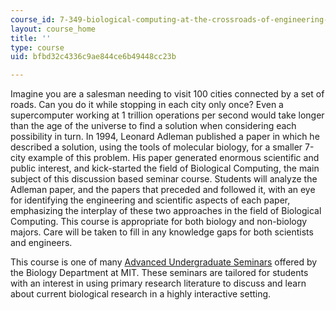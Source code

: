 ```yaml
---
course_id: 7-349-biological-computing-at-the-crossroads-of-engineering-and-science-spring-2005
layout: course_home
title: ''
type: course
uid: bfbd32c4336c9ae844ce6b49448cc23b

---
```

Imagine you are a salesman needing to visit 100 cities connected by a set of roads. Can you do it while stopping in each city only once? Even a supercomputer working at 1 trillion operations per second would take longer than the age of the universe to find a solution when considering each possibility in turn. In 1994, Leonard Adleman published a paper in which he described a solution, using the tools of molecular biology, for a smaller 7-city example of this problem. His paper generated enormous scientific and public interest, and kick-started the field of Biological Computing, the main subject of this discussion based seminar course. Students will analyze the Adleman paper, and the papers that preceded and followed it, with an eye for identifying the engineering and scientific aspects of each paper, emphasizing the interplay of these two approaches in the field of Biological Computing. This course is appropriate for both biology and non-biology majors. Care will be taken to fill in any knowledge gaps for both scientists and engineers.

This course is one of many [Advanced Undergraduate Seminars](https://biology.mit.edu/undergraduate/course_listings/advanced_undergraduate_seminars) offered by the Biology Department at MIT. These seminars are tailored for students with an interest in using primary research literature to discuss and learn about current biological research in a highly interactive setting.
